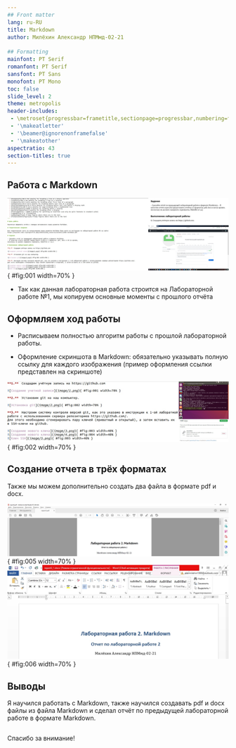 ```yaml
---
## Front matter
lang: ru-RU
title: Markdown
author: Милёхин Александр НПМмд-02-21

## Formatting
mainfont: PT Serif
romanfont: PT Serif
sansfont: PT Sans
monofont: PT Mono
toc: false
slide_level: 2
theme: metropolis
header-includes: 
 - \metroset{progressbar=frametitle,sectionpage=progressbar,numbering=fraction}
 - '\makeatletter'
 - '\beamer@ignorenonframefalse'
 - '\makeatother'
aspectratio: 43
section-titles: true
---
```


## Работа с Markdown

![Записываем и оформляем задания лабораторной работы и её выполнение](image/1.png){ #fig:001 width=70% }

- Так как данная лабораторная работа строится на Лабораторной работе №1, мы копируем основные моменты с прошлого отчёта

## Оформляем ход работы

- Расписываем полностью алгоритм работы с прошлой лабораторной работы.

- Оформление скриншота в Markdown: обязательно указывать полную ссылку для каждого изображения (пример оформления ссылки представлен на скриншоте)

![Оформление хода работы](image/2.png){ #fig:002 width=70% }

## Создание отчета в трёх форматах

Также мы можем дополнительно создать два файла в формате pdf и docx.

![Отчет в pdf](image/3.png){ #fig:005 width=70% }
![Отчет в docx](image/4.png){ #fig:006 width=70% }

## Выводы

Я научился работать с Markdown, также научился создавать pdf и docx файлы из файла Markdown и сделал отчёт по предыдущей лабораторной работе в формате Markdown.

##

Спасибо за внимание!

